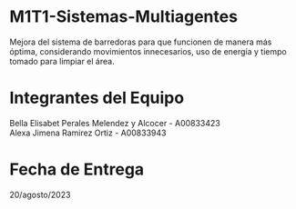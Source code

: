 # M1T1-Sistemas-Multiagentes
Mejora del sistema de barredoras para que funcionen de manera más óptima, considerando movimientos innecesarios, uso de energía y tiempo tomado para limpiar el área.
# Integrantes del Equipo 
Bella Elisabet Perales Melendez y Alcocer - A00833423 <br>
Alexa Jimena Ramirez Ortiz - A00833943

# Fecha de Entrega 
20/agosto/2023

